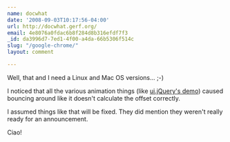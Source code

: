 ```yaml
---
name: docwhat
date: '2008-09-03T10:17:56-04:00'
url: http://docwhat.gerf.org/
email: 4e8076a0fdac6b8f284d8b316efdf7f3
_id: da3996d7-7ed1-4f00-a4da-66b5306f514c
slug: "/google-chrome/"
layout: comment

---
```


Well, that and I need a Linux and Mac OS versions... ;-)

I noticed that all the various animation things (like <a href="http://ui.jquery.com/repository/real-world/effects/" rel="nofollow">ui.jQuery's demo</a>) caused bouncing around like it doesn't calculate the offset correctly.

I assumed things like that will be fixed.  They did mention they weren't really ready for an announcement.

Ciao!
